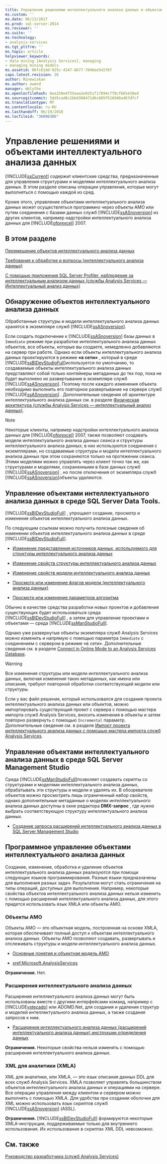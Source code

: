 ```yaml
---
title: Управление решениями интеллектуального анализа данных и объектами | Документы Microsoft
ms.custom: ''
ms.date: 06/13/2017
ms.prod: sql-server-2014
ms.reviewer: ''
ms.suite: ''
ms.technology:
- analysis-services
ms.tgt_pltfrm: ''
ms.topic: article
helpviewer_keywords:
- data mining [Analysis Services], managing
- managing mining models
ms.assetid: 06fc61dd-925c-4347-8677-7046ee5d2f6f
caps.latest.revision: 26
author: Minewiskan
ms.author: owend
manager: mblythe
ms.openlocfilehash: 6ea150e4f35eaa1e9251f17894c7f0cf665439ed
ms.sourcegitcommit: 5dd5cad0c1bbd308471d6c885f516948ad67dfcf
ms.translationtype: MT
ms.contentlocale: ru-RU
ms.lasthandoff: 06/19/2018
ms.locfileid: "36096306"
---
```

# <a name="management-of-data-mining-solutions-and-objects"></a>Управление решениями и объектами интеллектуального анализа данных
  [!INCLUDE[ssCurrent](../../includes/sscurrent-md.md)] содержит клиентские средства, предназначенные для управления структурами и моделями интеллектуального анализа данных. В этом разделе описаны операции управления, которые могут выполняться с помощью каждой из сред.  
  
 Кроме этого, управление объектами интеллектуального анализа данных может осуществляться программно через объекты AMO или путем соединения с базами данных служб [!INCLUDE[ssASnoversion](../../includes/ssasnoversion-md.md)] из других клиентов, например надстройки интеллектуального анализа данных для [!INCLUDE[ofprexcel](../../includes/ofprexcel-md.md)] 2007.  
  
## <a name="in-this-section"></a>В этом разделе  
 [Перемещение объектов интеллектуального анализа данных](moving-data-mining-objects.md)  
  
 [Требования к обработке и вопросы &#40;интеллектуального анализа данных&#41;](processing-requirements-and-considerations-data-mining.md)  
  
 [С помощью приложения SQL Server Profiler, наблюдение за интеллектуальным анализом данных &#40;службы Analysis Services — Интеллектуальный анализ данных&#41;](using-sql-server-profiler-to-monitor-data-mining-analysis-services-data-mining.md)  
  
## <a name="location-of-data-mining-objects"></a>Обнаружение объектов интеллектуального анализа данных  
 Обработанные структуры и модели интеллектуального анализа данных хранятся в экземпляре служб [!INCLUDE[ssASnoversion](../../includes/ssasnoversion-md.md)].  
  
 Если создать подключение к [!INCLUDE[ssASnoversion](../../includes/ssasnoversion-md.md)] базы данных в `Immediate` режиме при разработке интеллектуального анализа данных объектов, все объекты, которые вы создаете, немедленно добавляются на сервер при работе. Однако если объекты интеллектуального анализа данных проектируются в режиме **«в сети»** , который в среде [!INCLUDE[ssBIDevStudioFull](../../includes/ssbidevstudiofull-md.md)]используется по умолчанию, то создаваемые объекты интеллектуального анализа данных представляют собой только контейнеры метаданных до тех пор, пока не будет выполнено их развертывание в экземпляре служб [!INCLUDE[ssASnoversion](../../includes/ssasnoversion-md.md)]. Поэтому после каждого изменения объекта необходимо выполнить его повторное развертывание на сервере служб [!INCLUDE[ssASnoversion](../../includes/ssasnoversion-md.md)] . Дополнительные сведения об архитектуре интеллектуального анализа данных см. в разделе [Физическая архитектура (службы Analysis Services — интеллектуальный анализ данных)](physical-architecture-analysis-services-data-mining.md).  
  
> [!NOTE]  
>  Некоторые клиенты, например надстройки интеллектуального анализа данных для [!INCLUDE[ofprexcel](../../includes/ofprexcel-md.md)] 2007, также позволяют создавать модели интеллектуального анализа данных сеанса и структуры интеллектуального анализа данных; в них используются соединения с экземплярами, но создаваемые структуры и модели интеллектуального анализа данных при этом сохраняются только на протяжении сеанса. Этими моделями можно управлять через клиент точно так же, как структурами и моделями, сохраненными в базе данных служб [!INCLUDE[ssASnoversion](../../includes/ssasnoversion-md.md)] , но после отключения от экземпляра служб [!INCLUDE[ssASnoversion](../../includes/ssasnoversion-md.md)]объекты удаляются.  
  
## <a name="managing-data-mining-objects-in-sql-server-data-tools"></a>Управление объектами интеллектуального анализа данных в среде SQL Server Data Tools.  
 [!INCLUDE[ssBIDevStudioFull](../../includes/ssbidevstudiofull-md.md)] , упрощают создание, просмотр и изменение объектов интеллектуального анализа данных.  
  
 По следующим ссылкам можно получить полезные сведения об изменении объектов интеллектуального анализа данных в среде [!INCLUDE[ssBIDevStudioFull](../../includes/ssbidevstudiofull-md.md)].  
  
-   [Изменение представления источников данных, используемого для структуры интеллектуального анализа данных](edit-the-data-source-view-used-for-a-mining-structure.md)  
  
-   [Изменение свойств структуры интеллектуального анализа данных](change-the-properties-of-a-mining-structure.md)  
  
-   [Изменение свойств модели интеллектуального анализа данных](change-the-properties-of-a-mining-model.md)  
  
-   [Просмотр или изменение флагов модели &#40;интеллектуального анализа данных&#41;](modeling-flags-data-mining.md)  
  
-   [Просмотр или изменение параметров алгоритма](view-or-change-algorithm-parameters.md)  
  
 Обычно в качестве средства разработки новых проектов и добавления существующих будет использоваться среда [!INCLUDE[ssBIDevStudioFull](../../includes/ssbidevstudiofull-md.md)] , а затем для управление проектами и объектами — среда [!INCLUDE[ssManStudioFull](../../includes/ssmanstudiofull-md.md)].  
  
 Однако уже развернутые объекты экземпляра служб Analysis Services можно изменить и напрямую с помощью параметра `Immediate` с соединением с сервером в режиме «в сети». Дополнительные сведения см. в разделе [Connect in Online Mode to an Analysis Services Database](../multidimensional-models/connect-in-online-mode-to-an-analysis-services-database.md).  
  
> [!WARNING]  
>  Все изменения структуры или модели интеллектуального анализа данных, включая изменения таких метаданных, как имена или описания, требуют повторной обработки соответствующей модели или структуры.  
  
 Если у вас файл решения, который использовался для создания проекта интеллектуального анализа данных или объектов, можно импортировать существующий проект с сервера с помощью мастера импорта служб Analysis Services, вносить изменения в объекты и затем повторно развернуть с помощью `Incremental` параметр. Дополнительные сведения см. в разделе [Импорт проекта интеллектуального анализа данных с помощью мастера импорта служб Analysis Services](import-a-data-mining-project-using-the-analysis-services-import-wizard.md).  
  
## <a name="managing-data-mining-objects-in-sql-server-management-studio"></a>Управление объектами интеллектуального анализа данных в среде SQL Server Management Studio  
 Среда [!INCLUDE[ssManStudioFull](../../includes/ssmanstudiofull-md.md)]позволяет создавать скрипты со структурами и моделями интеллектуального анализа данных, обрабатывать эти структуры и модели и удалять их. В обозревателе объектов можно просмотреть лишь ограниченный набор свойств, однако дополнительные метаданные о моделях интеллектуального анализа данных доступны в окне редактора **DMX-запрос** , где нужно выбрать соответствующую структуру интеллектуального анализа данных.  
  
-   [Создание запроса расширений интеллектуального анализа данных в SQL Server Management Studio](create-a-dmx-query-in-sql-server-management-studio.md)  
  
## <a name="managing-data-mining-objects-programmatically"></a>Программное управление объектами интеллектуального анализа данных  
 Создание, изменение, обработка и удаление объектов интеллектуального анализа данных реализуются при помощи следующих языков программирования. Разные языки предназначены для выполнения разных задач. Результатом могут стать ограничения на типы операций, доступных для выполнения. Например, некоторые свойства объектов интеллектуального анализа данных нельзя изменить с помощью расширений интеллектуального анализа данных, для этого придется использовать язык XMLA или объекты AMO.  
  
### <a name="analysis-management-objects-amo"></a>Объекты AMO  
 Объекты AMO — это объектная модель, построенная на основе XMLA, которая обеспечивает полный доступ к объектам интеллектуального анализа данных. Объекты AMO позволяют создавать, развертывать и отслеживать структуры и модели интеллектуального анализа данных.  
  
-   [Основные понятия и объектная модель AMO](../multidimensional-models/analysis-management-objects/amo-concepts-and-object-model.md)  
  
-   <xref:Microsoft.AnalysisServices>  
  
 **Ограничения.** Нет.  
  
### <a name="data-mining-extensions-dmx"></a>Расширения интеллектуального анализа данных  
 Расширения интеллектуального анализа данных могут быть использованы вместе с другими интерфейсами команд, например с [!INCLUDE[vstecado](../../includes/vstecado-md.md)] или ADOMD.Net, для создания и удаления структур и моделей интеллектуального анализа данных, а также создания запросов к ним.  
  
-   [Расширения интеллектуального анализа данных &#40;расширений интеллектуального анализа данных&#41; инструкции определения данных](/sql/dmx/dmx-statements-data-definition)  
  
 **Ограничения.** Некоторые свойства нельзя изменять с помощью расширения интеллектуального анализа данных.  
  
### <a name="xml-for-analysis-xmla"></a>XML для аналитики (XMLA)  
 XML для аналитики, или XMLA, — это язык описания данных DDL для всех служб Analysis Services. XMLA позволяет управлять большинством объектов интеллектуального анализа данных и операциями на сервере. Все операции управления между клиентом и сервером можно выполнять с помощью XMLA. Для удобства при создании оболочки для XML можно использовать язык скриптов служб [!INCLUDE[ssASnoversion](../../includes/ssasnoversion-md.md)] (ASSL).  
  
 **Ограничения.** [!INCLUDE[ssBIDevStudioFull](../../includes/ssbidevstudiofull-md.md)] формируются некоторые XMLA-инструкции, поддерживаемые только для внутреннего использования. Их использование в скриптах XML DDL невозможно.  
  
## <a name="see-also"></a>См. также  
 [Руководство разработчика &#40;служб Analysis Services&#41;](../analysis-services-developer-documentation.md)  
  
  
